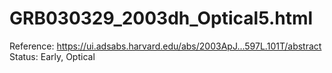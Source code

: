 # GRB030329_2003dh_Optical5.html

Reference: https://ui.adsabs.harvard.edu/abs/2003ApJ...597L.101T/abstract
Status: Early, Optical